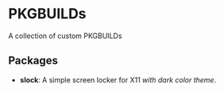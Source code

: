 # PKGBUILDs

A collection of custom PKGBUILDs

## Packages

- **slock**: A simple screen locker for X11 *with dark color theme*.

